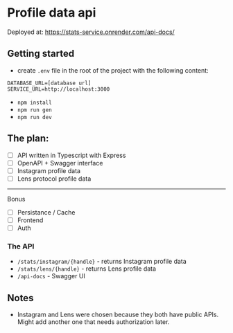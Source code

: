 # Profile data api

Deployed at: https://stats-service.onrender.com/api-docs/

## Getting started

- create `.env` file in the root of the project with the following content:
```
DATABASE_URL=[database url]
SERVICE_URL=http://localhost:3000
```
- `npm install`
- `npm run gen`
- `npm run dev`

## The plan:
- [ ] API written in Typescript with Express
- [ ] OpenAPI + Swagger interface
- [ ] Instagram profile data
- [ ] Lens protocol profile data
---
Bonus
- [ ] Persistance / Cache
- [ ] Frontend
- [ ] Auth

### The API
- `/stats/instagram/{handle}` - returns Instagram profile data
- `/stats/lens/{handle}` - returns Lens profile data
- `/api-docs` - Swagger UI


## Notes

- Instagram and Lens were chosen because they both have public APIs. Might add another one that needs authorization later.